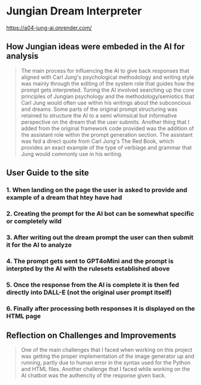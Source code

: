 # Jungian Dream Interpreter
https://a04-jung-ai.onrender.com/

## How Jungian ideas were embeded in the AI for analysis
> The main process for influencing the AI to give back responses that aligned with Carl Jung's psychological methodology and writing style was mainly through the editing of the system role that guides how the prompt gets interpreted. Tuning the AI involved searching up the core principles of Jungian psychology and the methodology/semiotics that Carl Jung would often use within his writings about the subconcious and dreams. Some parts of the original prompt structuring was retained to structure the AI to a semi whimsical but informative perspective on the dream that the user submits. Another thing that I added from the original framework code provided was the addition of the assistant role within the prompt generation section. The assistant was fed a direct quote from Carl Jung's The Red Book, which provides an exact example of the type of verbiage and grammar that Jung would commonly use in his writing.

## User Guide to the site
### 1. When landing on the page the user is asked to provide and example of a dream that htey have had
### 2. Creating the prompt for the AI bot can be somewhat specific or completely wild
### 3. After writing out the dream prompt the user can then submit it for the AI to analyze
### 4. The prompt gets sent to GPT4oMini and the prompt is interpted by the AI with the rulesets established above
### 5. Once the response from the AI is complete it is then fed directly into DALL-E (not the original user prompt itself)
### 6. Finally after processing both responses it is displayed on the HTML page

## Reflection on Challenges and Improvements
> One of the main challenges that I faced when working on this project was getting the proper implementation of the image generator up and running, partly due to human error in the syntax used for the Python and HTML files. Another challenge that I faced while working on the AI chatbot was the authencity of the response given back.

